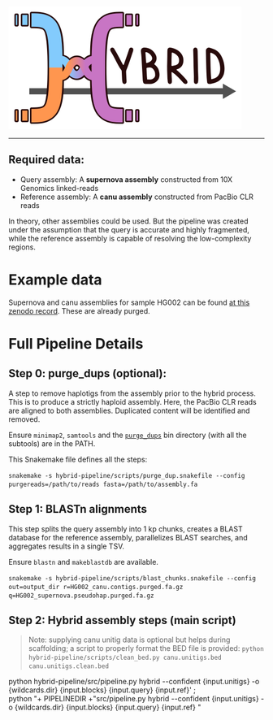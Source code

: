 ![hybrid image](https://github.com/ScottMastro/hybrid-pipeline/blob/master/hybrid.svg)

---

## Required data:

- Query assembly: A **supernova assembly** constructed from 10X Genomics linked-reads
- Reference assembly: A **canu assembly** constructed from PacBio CLR reads

In theory, other assemblies could be used. But the pipeline was created under the assumption that the query is accurate and highly fragmented, while the reference assembly is capable of resolving the low-complexity regions.

# Example data

Supernova and canu assemblies for sample HG002 can be found [at this zenodo record](https://zenodo.org/records/15059067).
These are already purged.

# Full Pipeline Details 

## Step 0: purge_dups (optional):

A step to remove haplotigs from the assembly prior to the hybrid process. This is to produce a strictly haploid assembly. Here, the PacBio CLR reads are aligned to both assemblies. Duplicated content will be identified and removed.

Ensure `minimap2`, `samtools` and the [`purge_dups`](https://github.com/dfguan/purge_dups) bin directory (with all the subtools) are in the PATH.

This Snakemake file defines all the steps:

`snakemake -s hybrid-pipeline/scripts/purge_dup.snakefile --config purgereads=/path/to/reads fasta=/path/to/assembly.fa`

## Step 1: BLASTn alignments

This step splits the query assembly into 1 kp chunks, creates a BLAST database for the reference assembly, parallelizes BLAST searches, and aggregates results in a single TSV.

Ensure `blastn` and `makeblastdb` are available.

`snakemake -s hybrid-pipeline/scripts/blast_chunks.snakefile --config out=output_dir r=HG002_canu.contigs.purged.fa.gz q=HG002_supernova.pseudohap.purged.fa.gz`

## Step 2: Hybrid assembly steps (main script)

> Note: supplying canu unitig data is optional but helps during scaffolding; a script to properly format the BED file is provided: 
`python hybrid-pipeline/scripts/clean_bed.py canu.unitigs.bed canu.unitigs.clean.bed`

python hybrid-pipeline/src/pipeline.py hybrid --confident {input.unitigs} -o {wildcards.dir} {input.blocks} {input.query} {input.ref}' ; \
        python "+ PIPELINEDIR +"src/pipeline.py hybrid --confident {input.unitigs} -o {wildcards.dir} {input.blocks} {input.query} {input.ref} "
